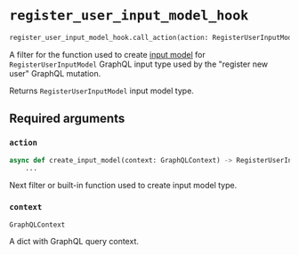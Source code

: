 # `register_user_input_model_hook`

```python
register_user_input_model_hook.call_action(action: RegisterUserInputModelAction, context: GraphQLContext)
```

A filter for the function used to create [input model](https://pydantic-docs.helpmanual.io/usage/models/) for `RegisterUserInputModel` GraphQL input type used by the "register new user" GraphQL mutation.

Returns `RegisterUserInputModel` input model type.


## Required arguments

### `action`

```python
async def create_input_model(context: GraphQLContext) -> RegisterUserInputModel:
    ...
```

Next filter or built-in function used to create input model type.


### `context`

```python
GraphQLContext
```

A dict with GraphQL query context.